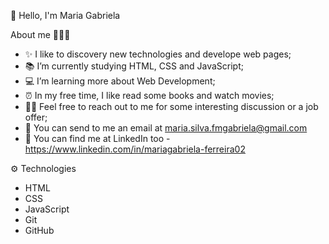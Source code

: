 👋 Hello, I'm Maria Gabriela


About me 👩🏼‍💻
- ✨ I like to discovery new technologies and develope web pages;
- 📚 I’m currently studying HTML, CSS and JavaScript;
- 💻 I’m learning more about Web Development;
- ⏰ In my free time, I like read some books and watch movies;
- 🤝🏼 Feel free to reach out to me for some interesting discussion or a job offer;
- 📧 You can send to me an email at maria.silva.fmgabriela@gmail.com 
- 👀 You can find me at LinkedIn too - https://www.linkedin.com/in/mariagabriela-ferreira02


⚙ Technologies
- HTML
- CSS
- JavaScript
- Git
- GitHub
